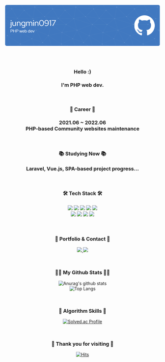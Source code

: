 ![Header](./github-header-image.png)

<div align='center'>

  <br><br>

  <h3 align='center'>Hello :)<h3>
  <p align='center'>I'm PHP web dev.</p>

  <br>

  <h3 align='center'>💼 Career 💼<h3>
  <p align='center'>
    2021.06 ~ 2022.06
    <br>
    PHP-based Community websites maintenance
  </p>

  <br>

  <h3 align='center'>📚 Studying Now 📚<h3>
  <p align='center'>
    Laravel, Vue.js, SPA-based project progress...
  </p>

  <br>

  <h3 align='center'>🛠️ Tech Stack 🛠️<h3>
  <p align='center'>
    <img src="https://img.shields.io/badge/HTML5-E34F26?style=flat-square&logo=HTML5&logoColor=white" height='25' />
    <img src="https://img.shields.io/badge/CSS3-3C72AD?style=flat-square&logo=CSS3&logoColor=white" height='25' />
    <img src="https://img.shields.io/badge/JavaScript-F7DF1E?style=flat-square&logo=JavaScript&logoColor=white" height='25' />
    <img src="https://img.shields.io/badge/jQuery-0769AD?style=flat-square&logo=jQuery&logoColor=white" height='25' />
    <img src="https://img.shields.io/badge/Vue.js-4FC08D?style=flat-square&logo=Vue.js&logoColor=white" height='25' />
    <br>
    <img src="https://img.shields.io/badge/PHP-red?style=flat-square&logo=PHP&logoColor=white" height='25' />
    <img src="https://img.shields.io/badge/Laravel-FF2D20?style=flat-square&logo=Laravel&logoColor=white" height='25' />
    <img src="https://img.shields.io/badge/MySQL-green?style=flat-square&logo=MySQL&logoColor=white" height='25' />
    <img src="https://img.shields.io/badge/GitHub-181717?style=flat-square&logo=GitHub&logoColor=white" height='25' />
  </p>

  <br>

  <h3 align="center">🌈 Portfolio & Contact 🌈</h3>
  <p align='center'>
    <a href='http://srcmachine.com/' target='_blank'>
      <img src="https://img.shields.io/badge/소스자판기-4285F4?style=flat-square&logo=Google Chrome&logoColor=white" height='25' />
    </a>
    <a href='mailto:cloonds@gmail.com'>
      <img src="https://img.shields.io/badge/Gmail-EA4335?style=flat-square&logo=Gmail&logoColor=white" height='25' />
    </a>
  </p>

  <br>

  <h3 align="center">👩‍💻 My Github Stats 👩‍💻</h3>
  <p align='center'>

  ![Anurag's github stats](https://github-readme-stats.vercel.app/api?username=jungmin0917&show_icons=true&theme=tokyonight)<br>
  ![Top Langs](https://github-readme-stats.vercel.app/api/top-langs/?username=jungmin0917&layout=compact&theme=tokyonight)

  </p>

  <br>

  <h3 align="center">🎲 Algorithm Skills 🎲</h3>
  <p align='center'>

  [![Solved.ac Profile](http://mazassumnida.wtf/api/v2/generate_badge?boj=jungmin0917)](https://solved.ac/jungmin0917/)

  </p>

  <br>

  <h3 align="center">🥰 Thank you for visiting 🥰</h3>
  <p align='center'>

  [![Hits](https://hits.seeyoufarm.com/api/count/incr/badge.svg?url=https%3A%2F%2Fgithub.com%2Fjungmin0917%2Fhit-counter&count_bg=%23FF77C7&title_bg=%23555555&icon=github.svg&icon_color=%23E7E7E7&title=hits&edge_flat=false)](https://hits.seeyoufarm.com)

  </p>

</div>
